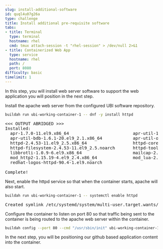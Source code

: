 ```yaml
---
slug: install-additional-software
id: quql4u07g26a
type: challenge
title: Install additional pre-requisite software
tabs:
- title: Terminal
  type: terminal
  hostname: rhel
  cmd: tmux attach-session -t "rhel-session" > /dev/null 2>&1
- title: Containerized Web App
  type: service
  hostname: rhel
  path: /
  port: 8080
difficulty: basic
timelimit: 1
---
```

In this step, you will install web server software to support the web application you will position in the next step.

Install the apache web server from the configured UBI software repository.

```bash
buildah run ubi-working-container-1 -- dnf -y install httpd
```

<pre class=file>
<<< OUTPUT ABRIDGED >>>
Installed:
  apr-1.7.0-11.el9.x86_64                         apr-util-1.6.1-20.el9_2.1.x86_64              
  apr-util-bdb-1.6.1-20.el9_2.1.x86_64            apr-util-openssl-1.6.1-20.el9_2.1.x86_64      
  httpd-2.4.53-11.el9_2.5.x86_64                  httpd-core-2.4.53-11.el9_2.5.x86_64           
  httpd-filesystem-2.4.53-11.el9_2.5.noarch       httpd-tools-2.4.53-11.el9_2.5.x86_64          
  libbrotli-1.0.9-6.el9.x86_64                    mailcap-2.1.49-5.el9.noarch                   
  mod_http2-1.15.19-4.el9_2.4.x86_64              mod_lua-2.4.53-11.el9_2.5.x86_64              
  redhat-logos-httpd-90.4-1.el9.noarch           

Complete!
</pre>

Next, enable the httpd service so that when the container starts, apache will also start.

```bash
buildah run ubi-working-container-1 -- systemctl enable httpd
```

<pre class=file>
Created symlink /etc/systemd/system/multi-user.target.wants/httpd.service → /usr/lib/systemd/system/httpd.service.
</pre>

Configure the container to listen on port 80 so that traffic being sent to the container is being routed to the apache web server within the container.

```bash
buildah config --port 80 --cmd "/usr/sbin/init" ubi-working-container-1
```

In the next step, you will be positioning our github based application content into the container.
